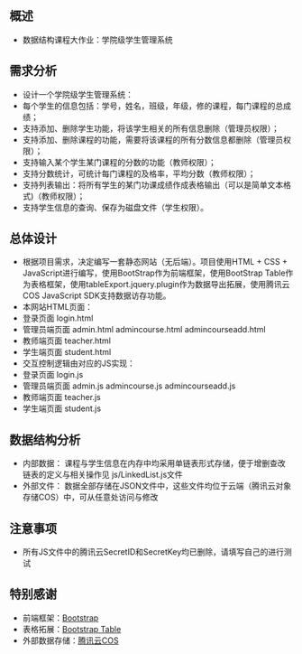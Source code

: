 ## 概述
* 数据结构课程大作业：学院级学生管理系统

## 需求分析
* 设计一个学院级学生管理系统：
 * 每个学生的信息包括：学号，姓名，班级，年级，修的课程，每门课程的总成绩；
 * 支持添加、删除学生功能，将该学生相关的所有信息删除（管理员权限）；
 * 支持添加、删除课程的功能，需要将该课程的所有分数信息都删除（管理员权限）；
 * 支持输入某个学生某门课程的分数的功能（教师权限）；
 * 支持分数统计，可统计每门课程的及格率，平均分数（教师权限）；
 * 支持列表输出：将所有学生的某门功课成绩作成表格输出（可以是简单文本格式)（教师权限）；
 * 支持学生信息的查询、保存为磁盘文件（学生权限）。

## 总体设计
* 根据项目需求，决定编写一套静态网站（无后端）。项目使用HTML + CSS + JavaScript进行编写，使用BootStrap作为前端框架，使用BootStrap Table作为表格框架，使用tableExport.jquery.plugin作为数据导出拓展，使用腾讯云COS JavaScript SDK支持数据访存功能。
* 本网站HTML页面：
 * 登录页面 login.html
 * 管理员端页面 admin.html  admincourse.html  admincourseadd.html
 * 教师端页面 teacher.html
 * 学生端页面 student.html
* 交互控制逻辑由对应的JS实现：
 * 登录页面 login.js
 * 管理员端页面 admin.js  admincourse.js  admincourseadd.js
 * 教师端页面 teacher.js
 * 学生端页面 student.js

## 数据结构分析
* 内部数据：
课程与学生信息在内存中均采用单链表形式存储，便于增删查改
链表的定义与相关操作见 js/LinkedList.js文件
* 外部文件：
数据全部存储在JSON文件中，这些文件均位于云端（腾讯云对象存储COS）中，可从任意处访问与修改

## 注意事项
* 所有JS文件中的腾讯云SecretID和SecretKey均已删除，请填写自己的进行测试

## 特别感谢
* 前端框架：[Bootstrap](https://code.z01.com/v4/)
* 表格拓展：[Bootstrap Table](https://bootstrap-table.com/)
* 外部数据存储：[腾讯云COS](https://cloud.tencent.com/product/cos)
